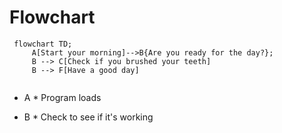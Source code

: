 # Flowchart #

```mermaid
 flowchart TD;
     A[Start your morning]-->B{Are you ready for the day?};
     B --> C[Check if you brushed your teeth]
     B --> F[Have a good day]


```

* A * Program loads

* B * Check to see if it's working
